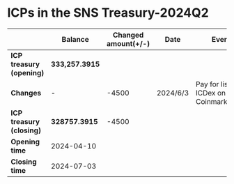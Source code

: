 # ICPs in the SNS Treasury-2024Q2

|                            | **Balance**      | **Changed amount(+/-)** | **Date** | **Event**                              | **Proposal Id** |
| -------------------------- | ---------------- | ----------------------- | -------- | -------------------------------------- | --------------- |
| **ICP treasury (opening)** | **333,257.3915** |                         |          |                                        |                 |
| **Changes**                | -                | -4500                   | 2024/6/3 | Pay for listing ICDex on CoinmarketCap | 187             |
| **ICP treasury (closing)** | **328757.3915**  | -4500                   |          |                                        |                 |
| **Opening time**           | 2024-04-10       |                         |          |                                        |                 |
| **Closing time**           | 2024-07-03       |                         |          |                                        |                 |